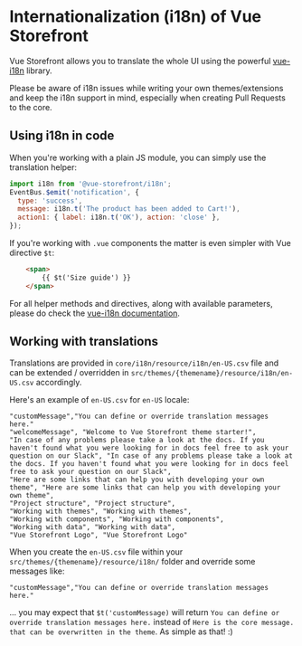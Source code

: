 # Internationalization (i18n) of Vue Storefront

Vue Storefront allows you to translate the whole UI using the powerful [vue-i18n](http://kazupon.github.io/vue-i18n/) library.

Please be aware of i18n issues while writing your own themes/extensions and keep the i18n support in mind, especially when creating Pull Requests to the core.

## Using i18n in code

When you're working with a plain JS module, you can simply use the translation helper:

```js
import i18n from '@vue-storefront/i18n';
EventBus.$emit('notification', {
  type: 'success',
  message: i18n.t('The product has been added to Cart!'),
  action1: { label: i18n.t('OK'), action: 'close' },
});
```

If you're working with `.vue` components the matter is even simpler with Vue directive `$t`:

```html
    <span>
        {{ $t('Size guide') }}
    </span>
```

For all helper methods and directives, along with available parameters, please do check the [vue-i18n documentation](http://kazupon.github.io/vue-i18n/introduction.html).

## Working with translations

Translations are provided in `core/i18n/resource/i18n/en-US.csv` file and can be extended / overridden in `src/themes/{themename}/resource/i18n/en-US.csv` accordingly.

Here's an example of `en-US.csv` for `en-US` locale:

```csv
"customMessage","You can define or override translation messages here."
"welcomeMessage", "Welcome to Vue Storefront theme starter!",
"In case of any problems please take a look at the docs. If you haven't found what you were looking for in docs feel free to ask your question on our Slack", "In case of any problems please take a look at the docs. If you haven't found what you were looking for in docs feel free to ask your question on our Slack",
"Here are some links that can help you with developing your own theme", "Here are some links that can help you with developing your own theme",
"Project structure", "Project structure",
"Working with themes", "Working with themes",
"Working with components", "Working with components",
"Working with data", "Working with data",
"Vue Storefront Logo", "Vue Storefront Logo"
```

When you create the `en-US.csv` file within your `src/themes/{themename}/resource/i18n/` folder and override some messages like:

```csv
"customMessage","You can define or override translation messages here."
```

... you may expect that `$t('customMessage)` will return `You can define or override translation messages here.` instead of `Here is the core message. that can be overwritten in the theme`. As simple as that! :)
